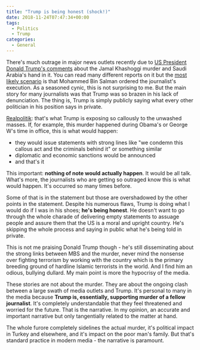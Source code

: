 ```yaml
---
title: "Trump is being honest (shock!)"
date: 2018-11-24T07:47:34+00:00
tags:
  - Politics
  - Trump
categories:
  - General
---
```


There's much outrage in major news outlets recently due to [US President Donald Trump's comments](https://www.whitehouse.gov/briefings-statements/statement-president-donald-j-trump-standing-saudi-arabia/) about the Jamal Khashoggi murder and Saudi Arabia's hand in it. You can read many different reports on it but the [most likely scenario](https://www.washingtonpost.com/world/national-security/cia-concludes-saudi-crown-prince-ordered-jamal-khashoggis-assassination/2018/11/16/98c89fe6-e9b2-11e8-a939-9469f1166f9d_story.html?noredirect=on&utm_term=.d275ba70dd54) is that Mohammed Bin Salman ordered the journalist's execution. As a seasoned cynic, this is not surprising to me. But the main story for many journalists was that Trump was so brazen in his lack of denunciation. The thing is, Trump is simply publicly saying what every other politician in his position says in private.

<!--more-->

[Realpolitik](https://en.wikipedia.org/wiki/Realpolitik): that's what Trump is exposing so callously to the unwashed masses. If, for example, this murder happened during Obama's or George W's time in office, this is what would happen:

* they would issue statements with strong lines like "we condemn this callous act and the criminals behind it" or something similar
* diplomatic and economic sanctions would be announced
* and that's it

This important: **nothing of note would actually happen**. It would be all talk. What's more, the journalists who are getting so outraged know this is what would happen. It's occurred so many times before.

Some of that is in the statement but those are overshadowed by the other points in the statement. Despite his numerous flaws, Trump is doing what I would do if I was in his shoes; **he's being honest**. He doesn't want to go through the whole charade of delivering empty statements to assuage people and assure them that the US is a moral and upright country. He's skipping the whole process and saying in public what he's being told in private.

This is not me praising Donald Trump though - he's still disseminating about the strong links between MBS and the murder, never mind the nonsense over fighting terrorism by working with the country which is the primary breeding ground of hardline Islamic terrorists in the world. And I find him an odious, bullying dullard. My main point is more the hypocrisy of the media.

These stories are not about the murder. They are about the ongoing clash between a large swath of media outlets and Trump. It's personal to many in the media because **Trump is, essentially, supporting murder of a fellow journalist**. It's completely understandable that they feel threatened and worried for the future. That is the narrative. In my opinion, an accurate and important narrative but only tangentially related to the matter at hand.

The whole furore completely sidelines the actual murder, it's political impact in Turkey and elsewhere, and it's impact on the poor man's family. But that's standard practice in modern media - the narrative is paramount.